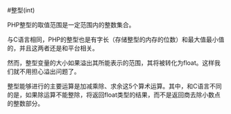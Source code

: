 #整型(int)

PHP整型的取值范围是一定范围内的整数集合。

与C语言相同，PHP的整型也是有字长（存储整型的内存的位数）和最大值最小值的，并且这两者还是和平台相关。

然而，整型变量的大小如果溢出其所能表示的范围，其将被转化为float。这样我们就不用担心溢出问题了。

整型能够进行的主要运算是加减乘除、求余这5个算术运算。其中，和C语言不同的是，如果除运算不能整除，将返回float类型的结果，而不是返回商去除小数点的整数部分。